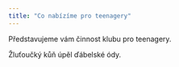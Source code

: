 ```yaml
---
title: "Co nabízíme pro teenagery"
---
```


Představujeme vám činnost klubu pro teenagery.

Žluťoučký kůň úpěl ďábelské ódy.

